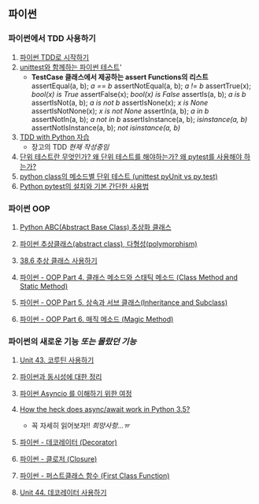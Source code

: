 ## 파이썬


### 파이썬에서 TDD 사용하기

1. [파이썬 TDD로 시작하기](https://www.holaxprogramming.com/2017/06/15/python-get-started/)
2. [unittest와 함께하는 파이썬 테스트](https://www.holaxprogramming.com/2017/06/17/python-with-test/)'
    - **TestCase 클래스에서 제공하는 assert Functions의 리스트**
        assertEqual(a, b); _a == b_
        assertNotEqual(a, b); _a != b_
        assertTrue(x); _bool(x) is True_
        assertFalse(x); _bool(x) is False_
        assertIs(a, b); _a is b_
        assertIsNot(a, b); _a is not b_
        assertIsNone(x); _x is None_
        assertIsNotNone(x); _x is not None_
        assertIn(a, b); _a in b_
        assertNotIn(a, b); _a not in b_
        assertIsInstance(a, b); _isinstance(a, b)_
        assertNotIsInstance(a, b); _not isinstance(a, b)_
1. [TDD with Python 자습](https://wikidocs.net/book/1379)
    - 장고의 TDD _현재 작성중임_
1. [단위 테스트란 무엇인가? 왜 단위 테스트를 해야하는가? 왜 pytest를 사용해야 하는가?](https://cjh5414.github.io/why-pytest/)
1. [python class의 메소드별 단위 테스트 (unittest pyUnit vs py.test)](https://everydayminder.wordpress.com/tag/py-test/)
1. [Python pytest의 설치와 기본 간단한 사용법](https://twpower.github.io/language/2017/02/09/15(pytest%EC%9D%98-%EC%84%A4%EC%B9%98%EC%99%80-%EA%B8%B0%EB%B3%B8-%EA%B0%84%EB%8B%A8%ED%95%9C-%EC%82%AC%EC%9A%A9%EB%B2%95).html)

### 파이썬 OOP

1. [Python ABC(Abstract Base Class) 추상화 클래스](http://bluese05.tistory.com/61)
1. [파이썬 추상클래스(abstract class), 다형성(polymorphism)](https://wayhome25.github.io/cs/2017/04/10/cs-11/)
1. [38.6 추상 클래스 사용하기](https://dojang.io/mod/page/view.php?id=1087)

1. [파이썬 - OOP Part 4. 클래스 메소드와 스태틱 메소드 (Class Method and Static Method)](http://schoolofweb.net/blog/posts/%ED%8C%8C%EC%9D%B4%EC%8D%AC-oop-part-4-%ED%81%B4%EB%9E%98%EC%8A%A4-%EB%A9%94%EC%86%8C%EB%93%9C%EC%99%80-%EC%8A%A4%ED%83%9C%ED%8B%B1-%EB%A9%94%EC%86%8C%EB%93%9C-class-method-and-static-method/)
1. [파이썬 - OOP Part 5. 상속과 서브 클래스(Inheritance and Subclass)](http://schoolofweb.net/blog/posts/%ED%8C%8C%EC%9D%B4%EC%8D%AC-oop-part-5-%EC%83%81%EC%86%8D%EA%B3%BC-%EC%84%9C%EB%B8%8C-%ED%81%B4%EB%9E%98%EC%8A%A4inheritance-and-subclass/)
1. [파이썬 - OOP Part 6. 매직 메소드 (Magic Method)](http://schoolofweb.net/blog/posts/%ED%8C%8C%EC%9D%B4%EC%8D%AC-oop-part-6-%EB%A7%A4%EC%A7%81-%EB%A9%94%EC%86%8C%EB%93%9C-magic-method/)


### 파이썬의 새로운 기능 _또는 몰랐던 기능_

1. [Unit 43. 코루틴 사용하기](https://dojang.io/mod/page/view.php?id=1122)
1. [파이썬과 동시성에 대한 정리](http://hamait.tistory.com/833?category=79136)
1. [파이썬 Asyncio 를 이해하기 위한 여정](http://hamait.tistory.com/834)
1. [How the heck does async/await work in Python 3.5?](https://snarky.ca/how-the-heck-does-async-await-work-in-python-3-5/)
    - 꼭 자세히 읽어보자!! _희망사항...ㅠ_

1. [파이썬 - 데코레이터 (Decorator)](http://schoolofweb.net/blog/posts/%ED%8C%8C%EC%9D%B4%EC%8D%AC-%EB%8D%B0%EC%BD%94%EB%A0%88%EC%9D%B4%ED%84%B0-decorator/)
1. [파이썬 - 클로저 (Closure)](http://schoolofweb.net/blog/posts/%ED%8C%8C%EC%9D%B4%EC%8D%AC-%ED%81%B4%EB%A1%9C%EC%A0%80-closure/)
1. [파이썬 - 퍼스트클래스 함수 (First Class Function)](http://schoolofweb.net/blog/posts/%ED%8C%8C%EC%9D%B4%EC%8D%AC-%ED%8D%BC%EC%8A%A4%ED%8A%B8%ED%81%B4%EB%9E%98%EC%8A%A4-%ED%95%A8%EC%88%98-first-class-function/)
1. [Unit 44. 데코레이터 사용하기](https://dojang.io/mod/page/view.php?id=1131)

